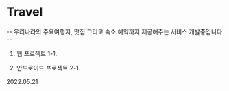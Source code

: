 # Travel

-- 우리나라의 주요여행지, 맛집 그리고 숙소 예약까지 제공해주는 서비스 개발중입니다 --

1. 웹 프로젝트
    1-1. 

2. 안드로이드 프로젝트
    2-1.

2022.05.21